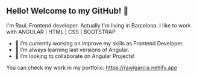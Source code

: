 ## Hello! Welcome to my GitHub! 👋

I'm Raul, Frontend developer. Actually I'm living in Barcelona. I like to work with ANGULAR | HTML | CSS | BOOTSTRAP.

- 🔭 I’m currently working on improve my skills as Frontend Developer.
- 🌱 I’m always learning last versions of Angular.
- 👯 I’m looking to collaborate on Angular Projects!

You can check my work in my portfolio: https://rawlgarcia.netlify.app

<!--
**rawl0408/rawl0408** is a ✨ _special_ ✨ repository because its `README.md` (this file) appears on your GitHub profile.

Here are some ideas to get you started:


-->
